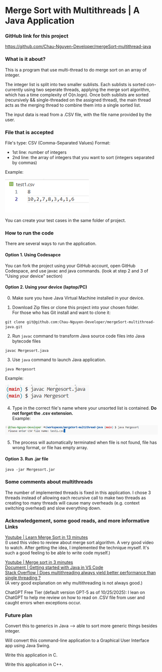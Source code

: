 # Merge Sort with Multithreads | A Java Application

### GitHub link for this project  
https://github.com/Chau-Nguyen-Developer/mergeSort-multithread-java

### What is it about?  

This is a program that use multi-thread to do merge sort on an array of integer.  

The integer list is split into two smaller sublists. Each sublists is sorted con-currently using two seperate threads, applying the merge sort algorithm, which has a time complexity of O(n.logn). Once both sublists are sorted (recursively && single-threaded on the assigned thread), the main thread acts as the merging thread to combine them into a single sorted list.  

The input data is read from a .CSV file, with the file name provided by the user. 

### File that is accepted
File's type: CSV  (Comma-Separated Values)
Format:
* 1st line: number of integers
* 2nd line: the array of integers that you want to sort (integers separated by commas)  

Example:  

![test case example](images/example_csv_file.png)  

You can create your test cases in the same folder of project. 

### How to run the code  

There are several ways to run the application.  

#### Option 1. Using Codesapce 
You can fork the project using your GitHub account, open GitHub Codespace, and use javac and java commands. (look at step 2 and 3 of "Using your device" section)

#### Option 2. Using your device (laptop/PC)
0. Make sure you have Java Virtual Machine installed in your device.  

1. Download Zip files or clone this project into your chosen folder.  
For those who has Git install and want to clone it:
```
git clone git@github.com:Chau-Nguyen-Developer/mergeSort-multithread-java.git
```

2. Run ```javac``` command to transform Java source code files into Java bytecode files
```
javac Mergesort.java
```
  
3. Use ```java``` command to launch Java application.
```
java Mergesort
```  
Example:  

![running java and javac commands](images/example_compiling_commands.png)  


4. Type in the correct file's name where your unsorted list is contained. **Do not forget the .csv extension.**  
Example:  

![exampl file's input from user](images/example_input.png)  

5. The process will automatically terminated when file is not found, file has wrong format, or file has empty array.  

#### Option 3. Run .jar file  
```
java -jar Mergesort.jar
```

### Some comments about multithreads
The number of implemented threads is fixed in this application. I chose 3 threads instead of allowing each recursive call to make two threads as creating too many threads will cause many overheads (e.g. context switching overhead) and slow everything down.  

### Acknowledgement, some good reads, and more informative Links
[Youtube | Learn Merge Sort in 13 minutes](https://www.youtube.com/watch?v=3j0SWDX4AtU)  
(I used this video to review about merge sort algorithm. A very good video to watch. After getting the idea, I implemented the technique myself. It's such a good feeling to be able to write code myself.)

[Youtube | Merge sort in 3 minutes](https://www.youtube.com/watch?v=4VqmGXwpLqc)  
[Document | Getting started with Java in VS Code](https://code.visualstudio.com/docs/java/java-tutorial)  
[Stack Overflow | Does multithreading always yield better performance than single threading ?](https://stackoverflow.com/questions/27319446/does-multithreading-always-yield-better-performance-than-single-threading)  
(A very good explanation on why multithreading is not always good.)

ChatGPT Free Tier (default version GPT-5 as of 10/25/2025): I lean on ChatGPT to help me review on how to read on .CSV file from user and caught errors when exceptions occur. 

### Future plan
Convert this to generics in Java --> able to sort more generic things besides integer. 

Will convert this command-line application to a Graphical User Interface app using Java Swing.  

Write this application in C. 

Write this application in C++. 


